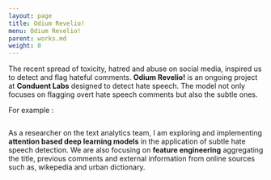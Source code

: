 ```yaml
---
layout: page
title: Odium Revelio!
menu: Odium Revelio!
parent: works.md
weight: 0
---
```


The recent spread of toxicity, hatred and abuse on social media, inspired us to detect and flag hateful comments. <strong>Odium Revelio!</strong> is an ongoing project at <strong>Conduent Labs</strong> designed to detect hate speech. The model not only focuses on flagging overt hate speech comments but also the subtle ones. 

For example : 

<img src="https://sakshiagarwal.github.io/subtle-hate-speeches.PNG" alt="">

As a researcher on the text analytics team, I am exploring and implementing <strong>attention based deep learning models</strong> in the application of subtle hate speech detection. We are also focusing on <strong>feature engineering</strong> aggregating the title, previous comments and external information from online sources such as, wikepedia and urban dictionary.
